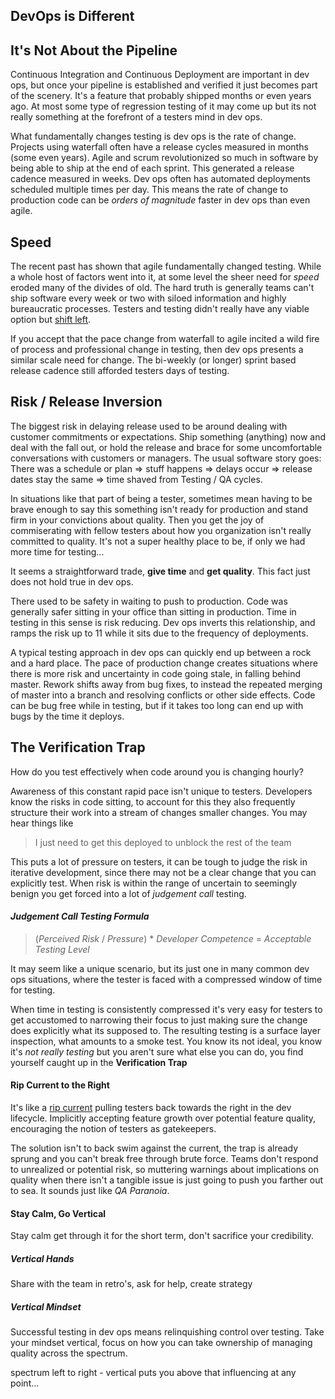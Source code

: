 ## DevOps is Different

## It's Not About the Pipeline

Continuous Integration and Continuous Deployment are important in dev ops, but once your pipeline is established and verified it just becomes part of the scenery. It's a feature that probably shipped months or even years ago. At most some type of regression testing of it may come up but its not really something at the forefront of a testers mind in dev ops.

What fundamentally changes testing is dev ops is the rate of change. Projects using waterfall often have a release cycles measured in months (some even years). Agile and scrum revolutionized so much in software by being able to ship at the end of each sprint. This generated a release cadence measured in weeks. Dev ops often has automated deployments scheduled multiple times per day. This means the rate of change to production code can be *orders of magnitude* faster in dev ops than even agile. 

## Speed

The recent past has shown that agile fundamentally changed testing. While a whole host of factors went into it, at some level the sheer need for *speed* eroded many of the divides of old. The hard truth is generally teams can't ship software every week or two with siloed information and highly bureaucratic processes. Testers and testing didn't really have any viable option but [shift left]().

If you accept that the pace change from waterfall to agile incited a wild fire of process and professional change in testing, then dev ops presents a similar scale need for change. The bi-weekly (or longer) sprint based release cadence still afforded testers days of testing.

## Risk / Release Inversion 

The biggest risk in delaying release used to be around dealing with customer commitments or expectations. Ship something (anything) now and deal with the fall out, or hold the release and brace for some uncomfortable conversations with customers or managers. The usual software story goes: There was a schedule or plan => stuff happens => delays occur => release dates stay the same => time shaved from Testing / QA cycles. 

In situations like that part of being a tester, sometimes mean having to be brave enough to say this something isn't ready for production and stand firm in your convictions about quality. Then you get the joy of commiserating with fellow testers about how you organization isn't really committed to quality. It's not a super healthy place to be, if only we had more time for testing...

It seems a straightforward trade, **give time**  and **get quality**.  This fact just does not hold true in dev ops.

There used to be safety in waiting to push to production. Code was generally safer sitting in your office than sitting in production. Time in testing in this sense is risk reducing. Dev ops inverts this relationship, and ramps the risk up to 11 while it sits due to the frequency of deployments. 

A typical testing approach in dev ops can quickly end up between a rock and a hard place. The pace of production change creates situations where there is more risk and uncertainty in code going stale, in falling behind master. Rework shifts away from bug fixes, to instead the repeated merging of master into a branch and resolving conflicts or other side effects. Code can be bug free while in testing, but if it takes too long can end up with bugs by the time it deploys.

## The Verification Trap

How do you test effectively when code around you is changing hourly?

Awareness of this constant rapid pace isn't unique to testers. Developers know the risks in code sitting, to account for this they also frequently structure their work into a stream of changes smaller changes. You may hear things like 
> I just need to get this deployed to unblock the rest of the team

This puts a lot of pressure on testers, it can be tough to judge the risk in iterative development, since there may not be a clear change that you can explicitly test. When risk is within the range of uncertain to seemingly benign you get forced into a lot of *judgement call* testing. 

#### *Judgement Call Testing Formula*
>(*Perceived Risk* / *Pressure*) * *Developer Competence* = *Acceptable Testing Level* 

It may seem like a unique scenario, but its just one in many common dev ops situations, where the tester is faced with a compressed window of time for testing. 

When time in testing is consistently compressed it's very easy for testers to get accustomed to narrowing their focus to just making sure the change does explicitly what its supposed to. The resulting testing is a surface layer inspection, what amounts to a smoke test. You know its not ideal, you know it's *not really testing* but you aren't sure what else you can do, you find yourself caught up in the **Verification Trap**

#### Rip Current to the Right
It's like a [rip current](https://en.wikipedia.org/wiki/Rip_current) pulling testers back towards the right in the dev lifecycle. Implicitly accepting feature growth over potential feature quality, encouraging the notion of testers as gatekeepers. 

The solution isn't to back swim against the current, the trap is already sprung and you can't break free through brute force. Teams don't respond to unrealized or potential risk, so muttering warnings about implications on quality when there isn't a tangible issue is just going to push you farther out to sea. It sounds just like *QA Paranoia*.

#### Stay Calm, Go Vertical
Stay calm get through it for the short term, don't sacrifice your credibility. 

##### Vertical Hands
Share with the team in retro's, ask for help, create strategy
##### Vertical Mindset
Successful testing in dev ops means relinquishing control over testing. Take your mindset vertical, focus on how you can take ownership of managing quality across the spectrum.

spectrum left to right - vertical puts you above that influencing at any point...


